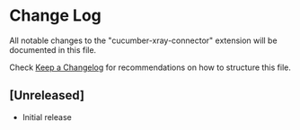 # Change Log

All notable changes to the "cucumber-xray-connector" extension will be documented in this file.

Check [Keep a Changelog](http://keepachangelog.com/) for recommendations on how to structure this file.

## [Unreleased]

- Initial release